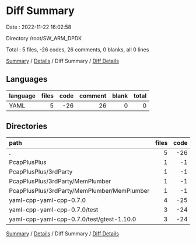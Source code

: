 # Diff Summary

Date : 2022-11-22 16:02:58

Directory /root/SW_ARM_DPDK

Total : 5 files,  -26 codes, 26 comments, 0 blanks, all 0 lines

[Summary](results.md) / [Details](details.md) / Diff Summary / [Diff Details](diff-details.md)

## Languages
| language | files | code | comment | blank | total |
| :--- | ---: | ---: | ---: | ---: | ---: |
| YAML | 5 | -26 | 26 | 0 | 0 |

## Directories
| path | files | code | comment | blank | total |
| :--- | ---: | ---: | ---: | ---: | ---: |
| . | 5 | -26 | 26 | 0 | 0 |
| PcapPlusPlus | 1 | -1 | 1 | 0 | 0 |
| PcapPlusPlus/3rdParty | 1 | -1 | 1 | 0 | 0 |
| PcapPlusPlus/3rdParty/MemPlumber | 1 | -1 | 1 | 0 | 0 |
| PcapPlusPlus/3rdParty/MemPlumber/MemPlumber | 1 | -1 | 1 | 0 | 0 |
| yaml-cpp-yaml-cpp-0.7.0 | 4 | -25 | 25 | 0 | 0 |
| yaml-cpp-yaml-cpp-0.7.0/test | 3 | -24 | 24 | 0 | 0 |
| yaml-cpp-yaml-cpp-0.7.0/test/gtest-1.10.0 | 3 | -24 | 24 | 0 | 0 |

[Summary](results.md) / [Details](details.md) / Diff Summary / [Diff Details](diff-details.md)